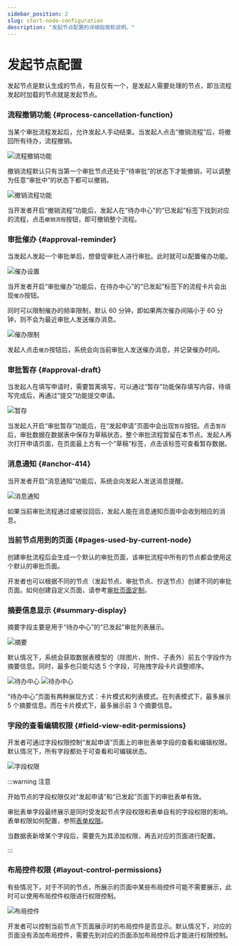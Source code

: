 ```yaml
---
sidebar_position: 2
slug: start-node-configuration
description: "发起节点配置的详细指南和说明。"
---
```


# 发起节点配置
发起节点是默认生成的节点，有且仅有一个，是发起人需要处理的节点，即当流程发起时加载的节点就是发起节点。

### 流程撤销功能 {#process-cancellation-function}
当某个审批流程发起后，允许发起人手动结束。当发起人点击“撤销流程”后，将撤回所有待办，流程撤销。

![流程撤销功能](./img/workflow_2025-08-23_15-37-27.png)

撤销流程默认只有当第一个审批节点还处于“待审批”的状态下才能撤销，可以调整为任意“审批中”的状态下都可以撤销。

![撤销流程功能](./img/workflow_2025-08-23_15-44-18.png)

当开发者开启“撤销流程”功能后，发起人在“待办中心”的“已发起”标签下找到对应的流程，点击`撤销流程`按钮，即可撤销整个流程。

### 审批催办 {#approval-reminder}
当发起人发起一个审批单后，想督促审批人进行审批。此时就可以配置催办功能。

![催办设置](./img/workflow_2025-08-23_15-48-25.png)

当开发者开启“审批催办”功能后，在待办中心”的“已发起”标签下的流程卡片会出现`催办`按钮。

同时可以限制催办的频率限制，默认 60 分钟，即如果两次催办间隔小于 60 分钟，则不会为最近审批人发送催办消息。

![催办限制](./img/workflow_2025-08-23_15-51-24.png)

发起人点击`催办`按钮后，系统会向当前审批人发送催办消息，并记录催办时间。

### 审批暂存 {#approval-draft}
当发起人在填写申请时，需要暂离填写，可以通过“暂存”功能保存填写内容，待填写完成后，再通过“提交”功能提交申请。

![暂存](./img/workflow_2025-08-23_15-58-40.png)

当发起人开启“审批暂存”功能后，在“发起申请”页面中会出现`暂存`按钮。点击`暂存`后，审批数据在数据表中保存为草稿状态，整个审批流程暂留在本节点。发起人再次打开申请页面，在页面最上方有一个“草稿”标签，点击该标签可查看暂存数据。

### 消息通知 {#anchor-414}
当开发者开启“消息通知”功能后，系统会向发起人发送消息提醒。

![消息通知](./img/workflow_2025-08-23_16-20-28.png)

如果当前审批流程通过或被驳回后，发起人能在消息通知页面中会收到相应的消息。

### 当前节点用到的页面 {#pages-used-by-current-node}
创建审批流程后会生成一个默认的审批页面，该审批流程中所有的节点都会使用这个默认的审批页面。

开发者也可以根据不同的节点（发起节点、审批节点、抄送节点）创建不同的审批页面。如何创建自定义页面，请参考[审批页面定制](./approval-page-customization)。

### 摘要信息显示 {#summary-display}
摘要字段主要是用于“待办中心”的“已发起”审批列表展示。

![摘要](./img/workflow_2025-08-23_16-42-04.gif)

默认情况下，系统会获取数据表模型的（除图片、附件、子表外）前五个字段作为摘要信息。同时，最多也只能勾选 5 个字段，可拖拽字段卡片调整顺序。

![待办中心](./img/workflow_2025-08-23_16-54-40.png)
![待办中心](./img/workflow_2025-08-23_16-55-46.png)

“待办中心”页面有两种展现方式：卡片模式和列表模式。在列表模式下，最多展示 5 个摘要信息。而在卡片模式下，最多展示前 3 个摘要信息。

### 字段的查看编辑权限 {#field-view-edit-permissions}
开发者可通过字段权限控制“发起申请”页面上的审批表单字段的查看和编辑权限。默认情况下，所有字段都处于可查看和可编辑状态。

![字段权限](./img/workflow_2025-08-23_17-00-39.png)

:::warning 注意

开始节点的字段权限仅对“发起申请”和“已发起”页面下的审批表单有效。

审批表单字段最终展示是同时受发起节点字段权限和表单自有的字段权限的影响。表单权限如何配置，参照[表单权限](../using-functional-components-in-pages/form-components#field-operation-permissions)。

当数据表新增某个字段后，需要先为其添加权限，再去对应的页面进行配置。

:::

### 布局控件权限 {#layout-control-permissions}
有些情况下，对于不同的节点，所展示的页面中某些布局控件可能不需要展示，此时可以使用布局控件权限进行权限控制。 

![布局控件](./img/workflow_2025-08-23_17-10-30.png)

开发者可以控制当前节点下页面展示时的布局控件是否显示。默认情况下，对应的页面没有添加布局控件，需要先到对应的页面添加布局控件后才能进行权限控制。 
